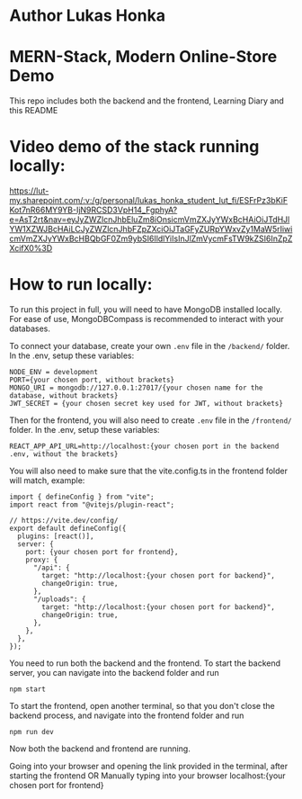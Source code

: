 # Author Lukas Honka

# MERN-Stack, Modern Online-Store Demo
This repo includes both the backend and the frontend, Learning Diary and this README

# Video demo of the stack running locally: 
https://lut-my.sharepoint.com/:v:/g/personal/lukas_honka_student_lut_fi/ESFrPz3bKiFKot7nR66MY9YB-IjN9RCSD3VpH14_FgphyA?e=AsT2rt&nav=eyJyZWZlcnJhbEluZm8iOnsicmVmZXJyYWxBcHAiOiJTdHJlYW1XZWJBcHAiLCJyZWZlcnJhbFZpZXciOiJTaGFyZURpYWxvZy1MaW5rIiwicmVmZXJyYWxBcHBQbGF0Zm9ybSI6IldlYiIsInJlZmVycmFsTW9kZSI6InZpZXcifX0%3D

# How to run locally:
To run this project in full, you will need to have MongoDB installed locally. For ease of use, MongoDBCompass is recommended to interact with your databases.

To connect your database, create your own ```.env``` file in the ```/backend/``` folder.
In the .env, setup these variables:
```
NODE_ENV = development
PORT={your chosen port, without brackets}
MONGO_URI = mongodb://127.0.0.1:27017/{your chosen name for the database, without brackets}
JWT_SECRET = {your chosen secret key used for JWT, without brackets}
```
Then for the frontend, you will also need to create ```.env``` file in the ```/frontend/``` folder.
In the .env, setup these variables: 
```
REACT_APP_API_URL=http://localhost:{your chosen port in the backend .env, without the brackets}
```
You will also need to make sure that the vite.config.ts in the frontend folder will match, example:
```
import { defineConfig } from "vite";
import react from "@vitejs/plugin-react";

// https://vite.dev/config/
export default defineConfig({
  plugins: [react()],
  server: {
    port: {your chosen port for frontend},
    proxy: {
      "/api": {
        target: "http://localhost:{your chosen port for backend}",
        changeOrigin: true,
      },
      "/uploads": {
        target: "http://localhost:{your chosen port for backend}",
        changeOrigin: true,
      },
    },
  },
});
```


You need to run both the backend and the frontend. 
To start the backend server, you can navigate into the backend folder and run 
```
npm start
```
To start the frontend, open another terminal, so that you don't close the backend process, and navigate into the frontend folder and run 
```
npm run dev
```

Now both the backend and frontend are running. 

Going into your browser and opening the link provided in the terminal, after starting the frontend
OR
Manually typing into your browser localhost:{your chosen port for frontend}
